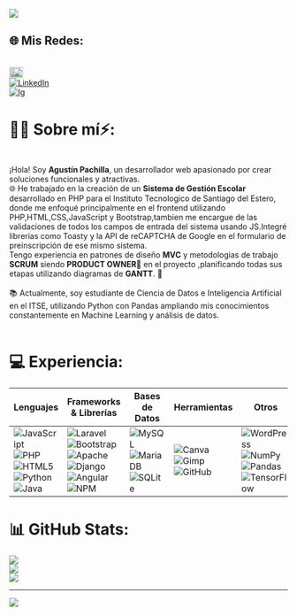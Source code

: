  [![](https://visitcount.itsvg.in/api?id=pipachi2021&icon=0&color=0)](https://visitcount.itsvg.in)
## 🌐 Mis Redes:
<br>
<a href="https://bento.me/agustinpachilla" target="_blank" style="display: inline-block; position: relative;">
    <img src="https://img.shields.io/badge/Contacto-%2300B74A.svg?style=for-the-badge" alt="Contacto💻​" style="height: 20px; vertical-align: middle;">
    <img src="https://img.icons8.com/ios-filled/20/ffffff/computer.png" alt="PC" style="height: 20px; position: absolute; left: 5px; top: 50%; transform: translateY(-50%);">
</a>

<br>
<a href="https://linkedin.com/in/agustinpachilla/" target="_blank">
    <img src="https://img.shields.io/badge/LinkedIn-%230077B5.svg?logo=linkedin&logoColor=white" alt="LinkedIn">
</a>
</br>

<a href="https://instagram.com/agustinpachilla/" target="_blank">
    <img src="https://img.shields.io/badge/Instagram-%23E4405F.svg?logo=Instagram&logoColor=white" alt="Ig">
</a>
</br>

# 👨‍💻 Sobre mí⚡:
<br>¡Hola! Soy <b>Agustín Pachilla</b>, un desarrollador web apasionado por crear soluciones funcionales y atractivas. <br>
🌐 He trabajado en la creación de un <b>Sistema de Gestión Escolar</b> desarrollado en PHP para el Instituto Tecnologico de Santiago del Estero, donde me enfoqué principalmente en el frontend utilizando PHP,HTML,CSS,JavaScript y Bootstrap,tambien me encargue de las validaciones de todos los campos de entrada del sistema usando JS.Integré librerias como Toasty y la API de reCAPTCHA de Google en el formulario de preinscripción de ese mismo sistema.
<br>Tengo experiencia en patrones de diseño <b>MVC</b> y metodologias de trabajo <b>SCRUM</b> siendo <b>PRODUCT OWNER💼</b> en el proyecto ,planificando todas sus etapas utilizando diagramas de <b>GANTT</b>. 🔐<br><br> 
📚 Actualmente, soy estudiante de Ciencia de Datos e Inteligencia Artificial en el ITSE, utilizando Python con Pandas ampliando mis conocimientos constantemente en Machine Learning y análisis de datos.<br><br>

# 💻 Experiencia:

| Lenguajes           | Frameworks & Librerías                | Bases de Datos              | Herramientas            | Otros                    |
|---------------------|---------------------------------------|-----------------------------|-------------------------|--------------------------|
| ![JavaScript](https://img.shields.io/badge/javascript-%23323330.svg?style=for-the-badge&logo=javascript&logoColor=%23F7DF1E) ![PHP](https://img.shields.io/badge/php-%23777BB4.svg?style=for-the-badge&logo=php&logoColor=white) ![HTML5](https://img.shields.io/badge/html5-%23E34F26.svg?style=for-the-badge&logo=html5&logoColor=white) ![Python](https://img.shields.io/badge/python-3670A0?style=for-the-badge&logo=python&logoColor=ffdd54) ![Java](https://img.shields.io/badge/java-%23ED8B00.svg?style=for-the-badge&logo=openjdk&logoColor=white)    | ![Laravel](https://img.shields.io/badge/laravel-%23FF2D20.svg?style=for-the-badge&logo=laravel&logoColor=white) ![Bootstrap](https://img.shields.io/badge/bootstrap-%23563D7C.svg?style=for-the-badge&logo=bootstrap&logoColor=white) ![Apache](https://img.shields.io/badge/apache-%23D22128.svg?style=for-the-badge&logo=apache&logoColor=white) ![Django](https://img.shields.io/badge/django-%23092E20.svg?style=for-the-badge&logo=django&logoColor=white) ![Angular](https://img.shields.io/badge/angular-%23DD0031.svg?style=for-the-badge&logo=angular&logoColor=white)   ![NPM](https://img.shields.io/badge/NPM-%23000000.svg?style=for-the-badge&logo=npm&logoColor=white)    | ![MySQL](https://img.shields.io/badge/mysql-4479A1.svg?style=for-the-badge&logo=mysql&logoColor=white) ![MariaDB](https://img.shields.io/badge/MariaDB-003545?style=for-the-badge&logo=mariadb&logoColor=white) ![SQLite](https://img.shields.io/badge/sqlite-%2307405e.svg?style=for-the-badge&logo=sqlite&logoColor=white) | ![Canva](https://img.shields.io/badge/Canva-%2300C4CC.svg?style=for-the-badge&logo=Canva&logoColor=white) ![Gimp](https://img.shields.io/badge/Gimp-657D8B?style=for-the-badge&logo=gimp&logoColor=FFFFFF) ![GitHub](https://img.shields.io/badge/github-%23121011.svg?style=for-the-badge&logo=github&logoColor=white) | ![WordPress](https://img.shields.io/badge/WordPress-%23117AC9.svg?style=for-the-badge&logo=WordPress&logoColor=white)  ![NumPy](https://img.shields.io/badge/numpy-%23013243.svg?style=for-the-badge&logo=numpy&logoColor=white) ![Pandas](https://img.shields.io/badge/pandas-%23150458.svg?style=for-the-badge&logo=pandas&logoColor=white) ![TensorFlow](https://img.shields.io/badge/TensorFlow-%23FF6F00.svg?style=for-the-badge&logo=TensorFlow&logoColor=white)|



# 📊 GitHub Stats:
![](https://github-readme-stats.vercel.app/api?username=pipachi2021&theme=dark&hide_border=false&include_all_commits=false&count_private=false)<br/>
![](https://github-readme-streak-stats.herokuapp.com/?user=pipachi2021&theme=dark&hide_border=false)<br/>
![](https://github-readme-stats.vercel.app/api/top-langs/?username=pipachi2021&theme=dark&hide_border=false&include_all_commits=false&count_private=false&layout=compact)

---
[![](https://visitcount.itsvg.in/api?id=pipachi2021&icon=0&color=0)](https://visitcount.itsvg.in)



